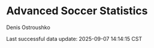 # Advanced Soccer Statistics
Denis Ostroushko

<!-- gfm -->

Last successful data update: 2025-09-07 14:14:15 CST
